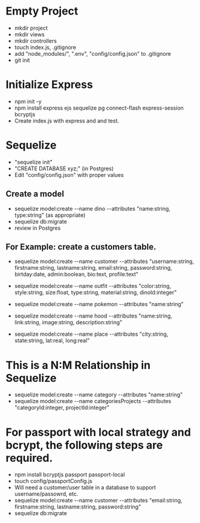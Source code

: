 # Empty Project
- mkdir project
- mkdir views
- mkdir controllers
- touch index.js, .gitignore
- add "node_modules/", ".env", "config/config.json" to .gitignore 
- git init
  

# Initialize Express
- npm init -y
- npm install express ejs sequelize pg connect-flash express-session bcryptjs
- Create index.js with express and and test.


# Sequelize
- "sequelize init"
- "CREATE DATABASE xyz;" (in Postgres)
- Edit "config/config.json" with proper values


## Create a model
- sequelize model:create --name dino --attributes "name:string, type:string" (as appropriate)
- sequelize db:migrate
- review in Postgres



## For Example: create a customers table.
- sequelize model:create --name customer --attributes "username:string, firstname:string, lastname:string, email:string, password:string, birtday:date, admin:boolean, bio:text, profile:text"

- sequelize model:create --name outfit --attributes "color:string, style:string, size:float, type:string, material:string, dinoId:integer"

- sequelize model:create --name pokemon --attributes "name:string"

- sequelize model:create --name hood --attributes "name:string, link:string, image:string, description:string"

- sequelize model:create --name place --attributes "city:string, state:string, lat:real, long:real"


# This is a N:M Relationship in Sequelize
- sequelize model:create --name category --attributes "name:string"
- sequelize model:create --name categoriesProjects --attributes "categoryId:integer, projectId:integer"


# For passport with local strategy and bcrypt, the following steps are required.
- npm install bcryptjs passport passport-local
- touch config/passportConfig.js
- Will need a customer/user table in a database to support username/passowrd, etc.
- sequelize model:create --name customer --attributes "email:string, firstname:string, lastname:string, password:string"
- sequelize db:migrate


